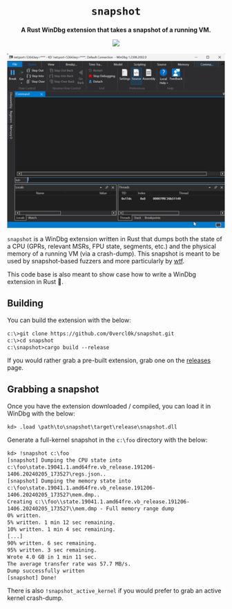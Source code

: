 <div align='center'>
  <h1><code>snapshot</code></h1>
  <p>
    <strong>A Rust WinDbg extension that takes a snapshot of a running VM.</strong>
  </p>
  <p>
    <img src='https://github.com/0vercl0k/snapshot/workflows/Builds/badge.svg'/>
  </p>
  <p>
    <img src='pics/snapshot.gif' />
  </p>
</div>

`snapshot` is a WinDbg extension written in Rust that dumps both the state of a CPU (GPRs, relevant MSRs, FPU state, segments, etc.) and the physical memory of a running VM (via a crash-dump). This snapshot is meant to be used by snapshot-based fuzzers and more particularly by [wtf](https://github.com/0vercl0k/wtf).

This code base is also meant to show case how to write a WinDbg extension in Rust 🦀.

## Building
You can build the extension with the below:
```text
c:\>git clone https://github.com/0vercl0k/snapshot.git
c:\>cd snapshot
c:\snapshot>cargo build --release
```

If you would rather grab a pre-built extension, grab one on the [releases](https://github.com/0vercl0k/snapshot/releases) page.

## Grabbing a snapshot
Once you have the extension downloaded / compiled, you can load it in WinDbg with the below:
```text
kd> .load \path\to\snapshot\target\release\snapshot.dll
```

Generate a full-kernel snapshot in the `c:\foo` directory with the below:
```text
kd> !snapshot c:\foo
[snapshot] Dumping the CPU state into c:\foo\state.19041.1.amd64fre.vb_release.191206-1406.20240205_173527\regs.json..
[snapshot] Dumping the memory state into c:\foo\state.19041.1.amd64fre.vb_release.191206-1406.20240205_173527\mem.dmp..
Creating c:\\foo\\state.19041.1.amd64fre.vb_release.191206-1406.20240205_173527\\mem.dmp - Full memory range dump
0% written.
5% written. 1 min 12 sec remaining.
10% written. 1 min 4 sec remaining.
[...]
90% written. 6 sec remaining.
95% written. 3 sec remaining.
Wrote 4.0 GB in 1 min 11 sec.
The average transfer rate was 57.7 MB/s.
Dump successfully written
[snapshot] Done!
```

There is also `!snapshot_active_kernel` if you would prefer to grab an active kernel crash-dump.
